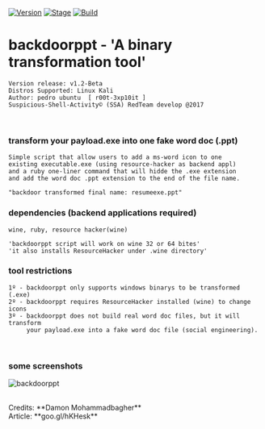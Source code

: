 [![Version](https://img.shields.io/badge/backdoorppt-1.2-brightgreen.svg?maxAge=259200)]()
[![Stage](https://img.shields.io/badge/Release-developing-red.svg)]()
[![Build](https://img.shields.io/badge/Supported_OS-kali,Ubuntu,Mint-blue.svg)]()


# backdoorppt - 'A binary transformation tool'

    Version release: v1.2-Beta
    Distros Supported: Linux Kali
    Author: pedro ubuntu  [ r00t-3xp10it ]
    Suspicious-Shell-Activity© (SSA) RedTeam develop @2017

<br />

### transform your payload.exe into one fake word doc (.ppt)

    Simple script that allow users to add a ms-word icon to one
    existing executable.exe (using resource-hacker as backend appl)
    and a ruby one-liner command that will hidde the .exe extension
    and add the word doc .ppt extension to the end of the file name.

    "backdoor transformed final name: resumeexe.ppt"

### dependencies (backend applications required)

    wine, ruby, resource hacker(wine)

    'backdoorppt script will work on wine 32 or 64 bites'
    'it also installs ResourceHacker under .wine directory'

### tool restrictions

    1º - backdoorppt only supports windows binarys to be transformed (.exe)
    2º - backdoorppt requires ResourceHacker installed (wine) to change icons
    3º - backdoorppt does not build real word doc files, but it will transform
         your payload.exe into a fake word doc file (social engineering).

<br />

### some screenshots
![backdoorppt](https://dl.dropboxusercontent.com/u/21426454/github/backdoorppt.png)

<br />
Credits: **Damon Mohammadbagher**
<br />
Article: **goo.gl/hKHesk**

